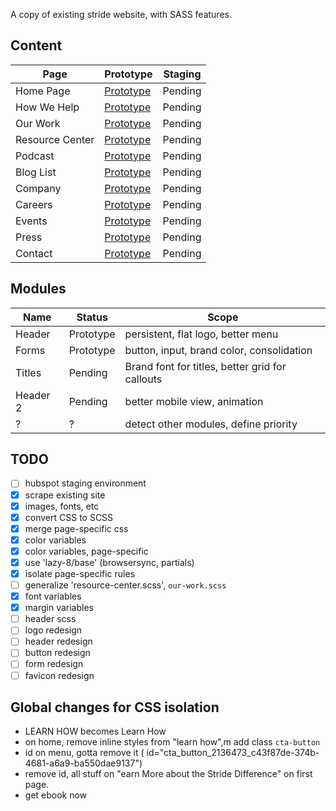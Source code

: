 A copy of existing stride website, with SASS features.

## Content

| Page  | Prototype  |  Staging |
|---|---|---|
|Home Page|[Prototype](http://stride-nyc.github.io/site/home/)|Pending|
|How We Help|[Prototype](http://stride-nyc.github.io/site/how-we-help/)|Pending|
|Our Work|[Prototype](http://stride-nyc.github.io/site/our-work/)|Pending|
|Resource Center|[Prototype](http://stride-nyc.github.io/site/resource-center/)|Pending|
|Podcast|[Prototype](http://stride-nyc.github.io/site/podcast/)|Pending|
|Blog List|[Prototype](http://stride-nyc.github.io/site/blog/)|Pending|
|Company|[Prototype](http://stride-nyc.github.io/site/company/)|Pending|
|Careers|[Prototype](http://stride-nyc.github.io/site/careers/)|Pending|
|Events|[Prototype](http://stride-nyc.github.io/site/events/)|Pending|
|Press|[Prototype](http://stride-nyc.github.io/site/press/)|Pending|
|Contact|[Prototype](http://stride-nyc.github.io/site/contact/)|Pending|

## Modules

|Name|Status|Scope|
|---|---|---|
|Header|Prototype|persistent, flat logo, better menu|
|Forms|Prototype|button, input, brand color, consolidation|
|Titles|Pending|Brand font for titles, better grid for callouts|
|Header 2|Pending|better mobile view, animation|
|?|?|detect other modules, define priority|

## TODO

- [ ] hubspot staging environment
- [x] scrape existing site
- [x] images, fonts, etc
- [x] convert CSS to SCSS
- [x] merge page-specific css
- [x] color variables
- [x] color variables, page-specific
- [x] use 'lazy-8/base' (browsersync, partials)
- [x] isolate page-specific rules
- [ ] generalize 'resource-center.scss', `our-work.scss`
- [x] font variables
- [x] margin variables
- [ ] header scss
- [ ] logo redesign
- [ ] header redesign
- [ ] button redesign
- [ ] form redesign
- [ ] favicon redesign

## Global changes for CSS isolation

- LEARN HOW becomes Learn How
- on home, remove inline styles from "learn how",m add class `cta-button`
- id on menu, gotta remove it ( id="cta_button_2136473_c43f87de-374b-4681-a6a9-ba550dae9137")
- remove id, all stuff on "earn More about the Stride Difference" on first page.
- get ebook now